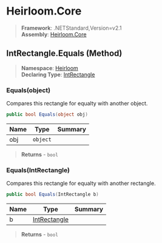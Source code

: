 # Heirloom.Core

> **Framework**: .NETStandard,Version=v2.1  
> **Assembly**: [Heirloom.Core][0]

## IntRectangle.Equals (Method)

> **Namespace**: [Heirloom][0]  
> **Declaring Type**: [IntRectangle][1]

### Equals(object)

Compares this rectangle for equalty with another object.

```cs
public bool Equals(object obj)
```

| Name | Type     | Summary |
|------|----------|---------|
| obj  | `object` |         |

> **Returns** - `bool`

### Equals(IntRectangle)

Compares this rectangle for equalty with another rectangle.

```cs
public bool Equals(IntRectangle b)
```

| Name | Type              | Summary |
|------|-------------------|---------|
| b    | [IntRectangle][1] |         |

> **Returns** - `bool`

[0]: ../../../Heirloom.Core.md
[1]: ../IntRectangle.md
